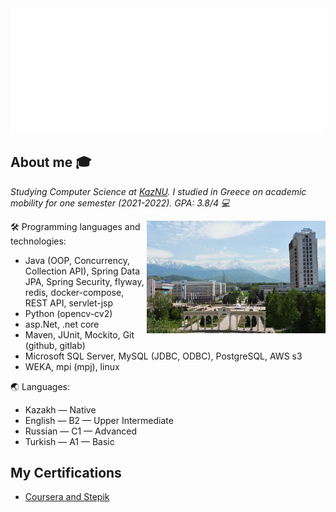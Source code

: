 <img src="https://github.com/AxelrodAdil/AxelrodAdil/blob/main/svg.svg"  width=500/>


## About me :mortar_board:
<p><em>Studying Computer Science at <a href="https://en.wikipedia.org/wiki/Al-Farabi_Kazakh_National_University">KazNU</a>. I studied in Greece on academic mobility for one semester (2021-2022). GPA: 3.8/4 💻</br>  
</em></p>
<img align="right" alt="kaznu" src="kaznu2021.jpg" height="180" />

🛠 Programming languages and technologies: 
  - Java (OOP, Concurrency, Collection API), Spring Data JPA, Spring Security, flyway, redis, docker-compose, REST API, servlet-jsp
  - Python (opencv-cv2)
  - asp.Net, .net core
  - Maven, JUnit, Mockito, Git (github, gitlab)
  - Microsoft SQL Server, MySQL (JDBC, ODBC), PostgreSQL, AWS s3
  - WEKA, mpi (mpj), linux

🌏 Languages:
  - Kazakh — Native
  - English — B2 — Upper Intermediate
  - Russian — C1 — Advanced
  - Turkish — A1 — Basic

## My Certifications
- [Coursera and Stepik](https://github.com/AxelrodAdil/Certificates)
